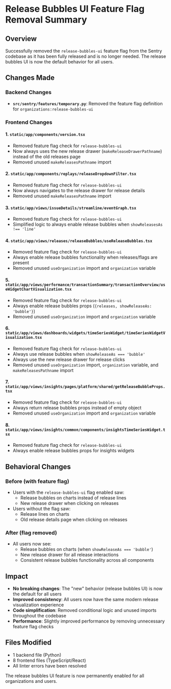 # Release Bubbles UI Feature Flag Removal Summary

## Overview
Successfully removed the `release-bubbles-ui` feature flag from the Sentry codebase as it has been fully released and is no longer needed. The release bubbles UI is now the default behavior for all users.

## Changes Made

### Backend Changes
- **`src/sentry/features/temporary.py`**: Removed the feature flag definition for `organizations:release-bubbles-ui`

### Frontend Changes

#### 1. **`static/app/components/version.tsx`**
- Removed feature flag check for `release-bubbles-ui`
- Now always uses the new release drawer (`makeReleaseDrawerPathname`) instead of the old releases page
- Removed unused `makeReleasesPathname` import

#### 2. **`static/app/components/replays/releaseDropdownFilter.tsx`**
- Removed feature flag check for `release-bubbles-ui`
- Now always navigates to the release drawer for release details
- Removed unused `makeReleasesPathname` import

#### 3. **`static/app/views/issueDetails/streamline/eventGraph.tsx`**
- Removed feature flag check for `release-bubbles-ui`
- Simplified logic to always enable release bubbles when `showReleasesAs !== 'line'`

#### 4. **`static/app/views/releases/releaseBubbles/useReleaseBubbles.tsx`**
- Removed feature flag check for `release-bubbles-ui`
- Always enable release bubbles functionality when releases/flags are present
- Removed unused `useOrganization` import and `organization` variable

#### 5. **`static/app/views/performance/transactionSummary/transactionOverview/useWidgetChartVisualization.tsx`**
- Removed feature flag check for `release-bubbles-ui`
- Always enable release bubbles props (`{releases, showReleaseAs: 'bubble'}`)
- Removed unused `useOrganization` import and `organization` variable

#### 6. **`static/app/views/dashboards/widgets/timeSeriesWidget/timeSeriesWidgetVisualization.tsx`**
- Removed feature flag check for `release-bubbles-ui`
- Always use release bubbles when `showReleaseAs === 'bubble'`
- Always use the new release drawer for release clicks
- Removed unused `useOrganization` import, `organization` variable, and `makeReleasesPathname` import

#### 7. **`static/app/views/insights/pages/platform/shared/getReleaseBubbleProps.tsx`**
- Removed feature flag check for `release-bubbles-ui`
- Always return release bubbles props instead of empty object
- Removed unused `useOrganization` import and `organization` variable

#### 8. **`static/app/views/insights/common/components/insightsTimeSeriesWidget.tsx`**
- Removed feature flag check for `release-bubbles-ui`
- Always enable release bubbles props for insights widgets

## Behavioral Changes

### Before (with feature flag)
- Users with the `release-bubbles-ui` flag enabled saw:
  - Release bubbles on charts instead of release lines
  - New release drawer when clicking on releases
- Users without the flag saw:
  - Release lines on charts
  - Old release details page when clicking on releases

### After (flag removed)
- All users now see:
  - Release bubbles on charts (when `showReleaseAs === 'bubble'`)
  - New release drawer for all release interactions
  - Consistent release bubbles functionality across all components

## Impact
- **No breaking changes**: The "new" behavior (release bubbles UI) is now the default for all users
- **Improved consistency**: All users now have the same modern release visualization experience
- **Code simplification**: Removed conditional logic and unused imports throughout the codebase
- **Performance**: Slightly improved performance by removing unnecessary feature flag checks

## Files Modified
- 1 backend file (Python)
- 8 frontend files (TypeScript/React)
- All linter errors have been resolved

The release bubbles UI feature is now permanently enabled for all organizations and users.
